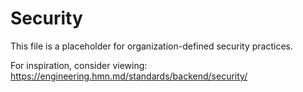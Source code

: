 # Security

This file is a placeholder for organization-defined security practices.

For inspiration, consider viewing:
https://engineering.hmn.md/standards/backend/security/